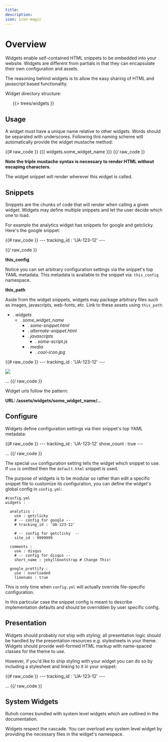 ```yaml
---
title:
description:
icon: icon-magic
---
```


# Overview

Widgets enable self-contained HTML snippets to be embedded into your website.
Widgets are different from partials in that they can encapsulate their own configuration and assets.

The reasoning behind widgets is to allow the easy sharing of HTML and javascript based functionality.

Widget directory structure:

<ul class="folder-tree">
{{> trees/widgets }}
</ul>


## Usage

A widget must have a unique name relative to other widgets. Words should be separated with underscores.
Following this naming scheme will automatically provide the widget mustache method:

{{# raw_code }}
{{{ widgets.some_widget_name }}}
{{/ raw_code }}    

**Note the triple mustache syntax is necessary to render HTML without escaping characters.**

The widget snippet will render wherever this widget is called.

## Snippets

Snippets are the chunks of code that will render when calling a given widget. Widgets may define multiple snippets and let the user decide which one to load.

For example the analytics widget has snippets for google and getclicky. Here's the google snippet:

{{# raw_code }}
&#045;&#045;&#045;
tracking_id : 'UA-123-12'
&#045;&#045;&#045;

<script>
  var _gaq=[['_setAccount','{{ this_config.tracking_id }}'],['_trackPageview']];
  (function(d,t){var g=d.createElement(t),s=d.getElementsByTagName(t)[0];
  g.src=('https:'==location.protocol?'//ssl':'//www')+'.google-analytics.com/ga.js';
  s.parentNode.insertBefore(g,s)}(document,'script'));
</script>
{{/ raw_code }}


**this_config**

Notice you can set arbitrary configuration settings via the snippet's top YAML metadata. This metadata is available to the snippet via: `this_config` namespace.

**this_path**

Aside from the widget snippets, widgets may package arbitrary files such as images, javascripts, web-fonts, etc.
Link to these assets using `this_path`:

<ul class="folder-tree">
  <li class="endpoint">
    <span class="ui-silk inline ui-silk-folder">.</span> <em>widgets</em> 
    <ul>
      <li>
        <span class="ui-silk inline ui-silk-folder">.</span> <em>some_widget_name</em>
        <ul>
          <li><span class="ui-silk inline ui-silk-page-white-text">.</span> <em>some-snippet.html</em></li>
          <li><span class="ui-silk inline ui-silk-page-white-text">.</span> <em>alternate-snippet.html</em></li>
          <li>
            <span class="ui-silk inline ui-silk-folder">.</span> <em>javascripts</em>
            <ul>
              <li><span class="ui-silk inline ui-silk-page-white-text">.</span> <em>some-script.js</em></li>
            </ul>
          </li>
          <li>
            <span class="ui-silk inline ui-silk-folder">.</span> <em>media</em>
            <ul>
              <li><span class="ui-silk inline ui-silk-page-white-text">.</span> <em>cool-icon.jpg</em></li>
            </ul>
          </li>
        </ul>
      </li>
    </ul>
  </li>
</ul>

{{# raw_code }}
&#045;&#045;&#045;
tracking_id : 'UA-123-12'
&#045;&#045;&#045;

<script src="{{this_path}}/javascripts/some-script.js"></script>

<img src="{{this_path}}/media/cool-icon.jpg">

...
{{/ raw_code }}

Widget urls follow the pattern:

**URL: /assets/widgets/some\_widget\_name/...**

## Configure

Widgets define configuration settings via their snippet's top YAML metadata:

{{# raw_code }}
&#045;&#045;&#045;
tracking_id : 'UA-123-12'
show_count : true
&#045;&#045;&#045;

...
{{/ raw_code }}

The special `use` configuration setting tells the widget which snippet to use. If `use` is omitted then the `default.html` snippet is used.

The purpose of widgets is to be modular so rather than edit a specific snippet file to customize its configuration,
you can define the widget's global config in `config.yml`:


    #config.yml
    widgets :

      analytics :
        use : getclicky
        # -- config for google --
        # tracking_id : 'UA-123-12'

        # -- config for getclicky  --
        site_id : 9999999

      comments :
        use : disqus
        # -- config for disqus --
        short_name : jekyllbootstrap # Change This!

      google_prettify :
        use : overloaded
        linenums : true


This is only time when `config.yml` will actually override file-specific configuration.

In this particular case the snippet config is meant to describe implementation defaults and should be overridden by user specific config.


## Presentation


Widgets should probably not ship with styling; all presentation logic should be handled by the presentation resources e.g. stylesheets in your theme. Widgets should provide well-formed HTML markup with name-spaced classes for the theme to use.

However, if you'd like to ship styling with your widget you can do so by including a stylesheet and linking to it in your snippet:

{{# raw_code }}
&#045;&#045;&#045;
tracking_id : 'UA-123-12'
&#045;&#045;&#045;

<link href='{{this_path}}/stylesheets/style.css' type='text/css' rel='stylesheet' media='all'>

...
{{/ raw_code }}


## System Widgets

Ruhoh comes bundled with system level widgets which are outlined in the documentation.

Widgets respect the cascade. You can overload any system level widget by providing the necessary files in the widget's namespace.
